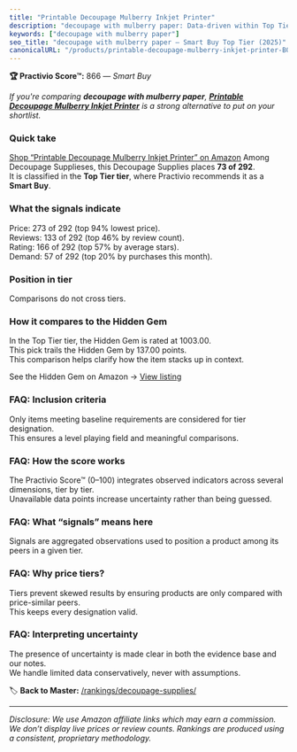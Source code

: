 ```yaml
---
title: "Printable Decoupage Mulberry Inkjet Printer"
description: "decoupage with mulberry paper: Data-driven within Top Tier ranking using the Practivio Score™. Positioned by quality, value, demand, findability, momentum."
keywords: ["decoupage with mulberry paper"]
seo_title: "decoupage with mulberry paper — Smart Buy Top Tier (2025)"
canonicalURL: "/products/printable-decoupage-mulberry-inkjet-printer-B0B7ZD71GY/"
---
```


**🏆 Practivio Score™:** 866 — _Smart Buy_


*If you're comparing **decoupage with mulberry paper**, **[Printable Decoupage Mulberry Inkjet Printer](https://www.amazon.com/dp/B0B7ZD71GY?tag=practivio-20)** is a strong alternative to put on your shortlist.*
### Quick take
[Shop “Printable Decoupage Mulberry Inkjet Printer” on Amazon](https://www.amazon.com/dp/B0B7ZD71GY?tag=practivio-20)
Among Decoupage Supplieses, this Decoupage Supplies places **73 of 292**.  
It is classified in the **Top Tier tier**, where Practivio recommends it as a **Smart Buy**.

### What the signals indicate
Price: 273 of 292 (top 94% lowest price).  
Reviews: 133 of 292 (top 46% by review count).  
Rating: 166 of 292 (top 57% by average stars).  
Demand: 57 of 292 (top 20% by purchases this month).

### Position in tier
Comparisons do not cross tiers.

### How it compares to the Hidden Gem
In the Top Tier tier, the Hidden Gem is rated at 1003.00.  
This pick trails the Hidden Gem by 137.00 points.  
This comparison helps clarify how the item stacks up in context.  

See the Hidden Gem on Amazon → [View listing](https://www.amazon.com/dp/B07Y6RWHP1?tag=practivio-20)

### FAQ: Inclusion criteria
Only items meeting baseline requirements are considered for tier designation.  
This ensures a level playing field and meaningful comparisons.

### FAQ: How the score works
The Practivio Score™ (0–100) integrates observed indicators across several dimensions, tier by tier.  
Unavailable data points increase uncertainty rather than being guessed.

### FAQ: What “signals” means here
Signals are aggregated observations used to position a product among its peers in a given tier.

### FAQ: Why price tiers?
Tiers prevent skewed results by ensuring products are only compared with price-similar peers.  
This keeps every designation valid.

### FAQ: Interpreting uncertainty
The presence of uncertainty is made clear in both the evidence base and our notes.  
We handle limited data conservatively, never with assumptions.


🏷️ **Back to Master:** [/rankings/decoupage-supplies/](/rankings/decoupage-supplies/)

---
_Disclosure: We use Amazon affiliate links which may earn a commission. We don’t display live prices or review counts. Rankings are produced using a consistent, proprietary methodology._
